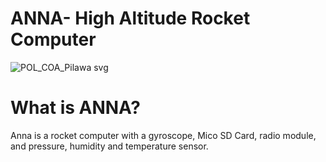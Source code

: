 # ANNA- High Altitude Rocket Computer
![POL_COA_Pilawa svg](https://github.com/user-attachments/assets/fb10903f-e6de-451b-ac2c-2949685f3eda)

# What is ANNA?
Anna is a rocket computer with a gyroscope, Mico SD Card, radio module, and pressure, humidity and temperature sensor.

